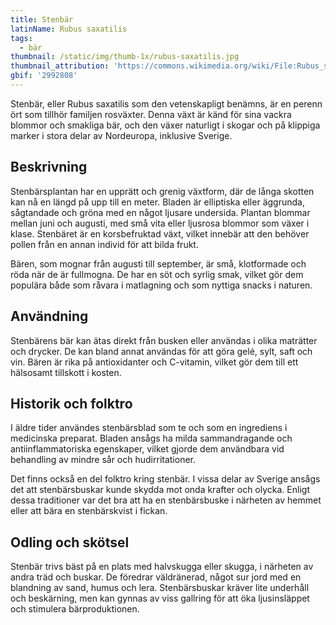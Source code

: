 ```yaml
---
title: Stenbär
latinName: Rubus saxatilis
tags:
  - bär
thumbnail: /static/img/thumb-1x/rubus-saxatilis.jpg
thumbnail_attribution: 'https://commons.wikimedia.org/wiki/File:Rubus_saxatilis02_cropped.jpg'
gbif: '2992808'
---
```


Stenbär, eller Rubus saxatilis som den vetenskapligt benämns, är en perenn ört som tillhör familjen rosväxter. Denna växt är känd för sina vackra blommor och smakliga bär, och den växer naturligt i skogar och på klippiga marker i stora delar av Nordeuropa, inklusive Sverige.

## Beskrivning

Stenbärsplantan har en upprätt och grenig växtform, där de långa skotten kan nå en längd på upp till en meter. Bladen är elliptiska eller äggrunda, sågtandade och gröna med en något ljusare undersida. Plantan blommar mellan juni och augusti, med små vita eller ljusrosa blommor som växer i klase. Stenbäret är en korsbefruktad växt, vilket innebär att den behöver pollen från en annan individ för att bilda frukt.

Bären, som mognar från augusti till september, är små, klotformade och röda när de är fullmogna. De har en söt och syrlig smak, vilket gör dem populära både som råvara i matlagning och som nyttiga snacks i naturen.

## Användning

Stenbärens bär kan ätas direkt från busken eller användas i olika maträtter och drycker. De kan bland annat användas för att göra gelé, sylt, saft och vin. Bären är rika på antioxidanter och C-vitamin, vilket gör dem till ett hälsosamt tillskott i kosten.

## Historik och folktro

I äldre tider användes stenbärsblad som te och som en ingrediens i medicinska preparat. Bladen ansågs ha milda sammandragande och antiinflammatoriska egenskaper, vilket gjorde dem användbara vid behandling av mindre sår och hudirritationer.

Det finns också en del folktro kring stenbär. I vissa delar av Sverige ansågs det att stenbärsbuskar kunde skydda mot onda krafter och olycka. Enligt dessa traditioner var det bra att ha en stenbärsbuske i närheten av hemmet eller att bära en stenbärskvist i fickan.

## Odling och skötsel

Stenbär trivs bäst på en plats med halvskugga eller skugga, i närheten av andra träd och buskar. De föredrar väldränerad, något sur jord med en blandning av sand, humus och lera. Stenbärsbuskar kräver lite underhåll och beskärning, men kan gynnas av viss gallring för att öka ljusinsläppet och stimulera bärproduktionen.
